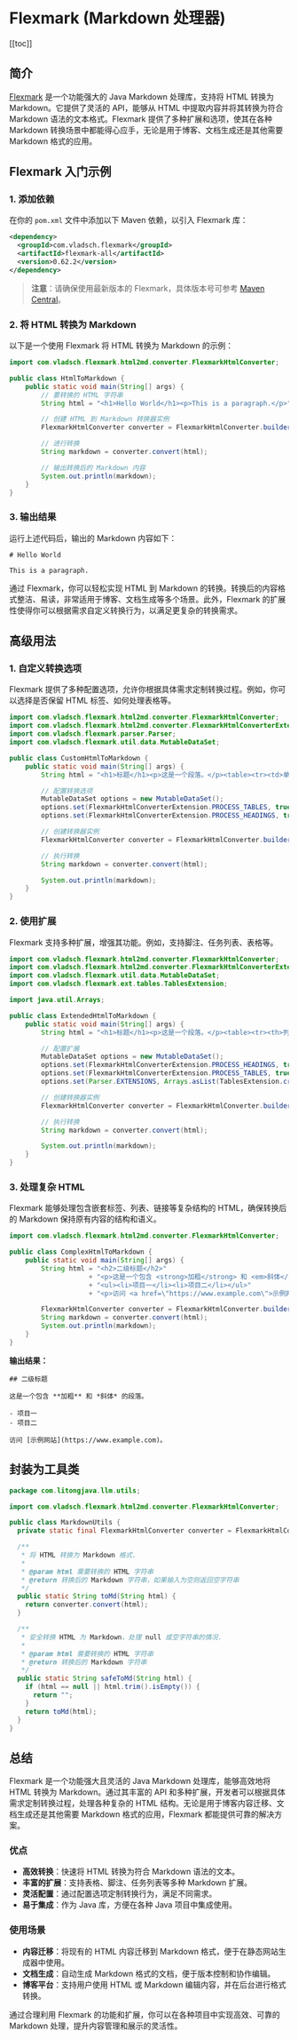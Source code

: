 # Flexmark (Markdown 处理器)

[[toc]]

## 简介

[Flexmark](https://github.com/vsch/flexmark-java) 是一个功能强大的 Java Markdown 处理库，支持将 HTML 转换为 Markdown。它提供了灵活的 API，能够从 HTML 中提取内容并将其转换为符合 Markdown 语法的文本格式。Flexmark 提供了多种扩展和选项，使其在各种 Markdown 转换场景中都能得心应手，无论是用于博客、文档生成还是其他需要 Markdown 格式的应用。

## Flexmark 入门示例

### 1. 添加依赖

在你的 `pom.xml` 文件中添加以下 Maven 依赖，以引入 Flexmark 库：

```xml
<dependency>
  <groupId>com.vladsch.flexmark</groupId>
  <artifactId>flexmark-all</artifactId>
  <version>0.62.2</version>
</dependency>
```

> **注意**：请确保使用最新版本的 Flexmark，具体版本号可参考 [Maven Central](https://search.maven.org/artifact/com.vladsch.flexmark/flexmark-all)。

### 2. 将 HTML 转换为 Markdown

以下是一个使用 Flexmark 将 HTML 转换为 Markdown 的示例：

```java
import com.vladsch.flexmark.html2md.converter.FlexmarkHtmlConverter;

public class HtmlToMarkdown {
    public static void main(String[] args) {
        // 要转换的 HTML 字符串
        String html = "<h1>Hello World</h1><p>This is a paragraph.</p>";

        // 创建 HTML 到 Markdown 转换器实例
        FlexmarkHtmlConverter converter = FlexmarkHtmlConverter.builder().build();

        // 进行转换
        String markdown = converter.convert(html);

        // 输出转换后的 Markdown 内容
        System.out.println(markdown);
    }
}
```

### 3. 输出结果

运行上述代码后，输出的 Markdown 内容如下：

```
# Hello World

This is a paragraph.
```

通过 Flexmark，你可以轻松实现 HTML 到 Markdown 的转换。转换后的内容格式整洁、易读，非常适用于博客、文档生成等多个场景。此外，Flexmark 的扩展性使得你可以根据需求自定义转换行为，以满足更复杂的转换需求。

## 高级用法

### 1. 自定义转换选项

Flexmark 提供了多种配置选项，允许你根据具体需求定制转换过程。例如，你可以选择是否保留 HTML 标签、如何处理表格等。

```java
import com.vladsch.flexmark.html2md.converter.FlexmarkHtmlConverter;
import com.vladsch.flexmark.html2md.converter.FlexmarkHtmlConverterExtension;
import com.vladsch.flexmark.parser.Parser;
import com.vladsch.flexmark.util.data.MutableDataSet;

public class CustomHtmlToMarkdown {
    public static void main(String[] args) {
        String html = "<h1>标题</h1><p>这是一个段落。</p><table><tr><td>单元格1</td><td>单元格2</td></tr></table>";

        // 配置转换选项
        MutableDataSet options = new MutableDataSet();
        options.set(FlexmarkHtmlConverterExtension.PROCESS_TABLES, true);
        options.set(FlexmarkHtmlConverterExtension.PROCESS_HEADINGS, true);

        // 创建转换器实例
        FlexmarkHtmlConverter converter = FlexmarkHtmlConverter.builder(options).build();

        // 执行转换
        String markdown = converter.convert(html);

        System.out.println(markdown);
    }
}
```

### 2. 使用扩展

Flexmark 支持多种扩展，增强其功能。例如，支持脚注、任务列表、表格等。

```java
import com.vladsch.flexmark.html2md.converter.FlexmarkHtmlConverter;
import com.vladsch.flexmark.html2md.converter.FlexmarkHtmlConverterExtension;
import com.vladsch.flexmark.util.data.MutableDataSet;
import com.vladsch.flexmark.ext.tables.TablesExtension;

import java.util.Arrays;

public class ExtendedHtmlToMarkdown {
    public static void main(String[] args) {
        String html = "<h1>标题</h1><p>这是一个段落。</p><table><tr><th>列1</th><th>列2</th></tr><tr><td>数据1</td><td>数据2</td></tr></table>";

        // 配置扩展
        MutableDataSet options = new MutableDataSet();
        options.set(FlexmarkHtmlConverterExtension.PROCESS_HEADINGS, true);
        options.set(FlexmarkHtmlConverterExtension.PROCESS_TABLES, true);
        options.set(Parser.EXTENSIONS, Arrays.asList(TablesExtension.create()));

        // 创建转换器实例
        FlexmarkHtmlConverter converter = FlexmarkHtmlConverter.builder(options).build();

        // 执行转换
        String markdown = converter.convert(html);

        System.out.println(markdown);
    }
}
```

### 3. 处理复杂 HTML

Flexmark 能够处理包含嵌套标签、列表、链接等复杂结构的 HTML，确保转换后的 Markdown 保持原有内容的结构和语义。

```java
import com.vladsch.flexmark.html2md.converter.FlexmarkHtmlConverter;

public class ComplexHtmlToMarkdown {
    public static void main(String[] args) {
        String html = "<h2>二级标题</h2>"
                    + "<p>这是一个包含 <strong>加粗</strong> 和 <em>斜体</em> 的段落。</p>"
                    + "<ul><li>项目一</li><li>项目二</li></ul>"
                    + "<p>访问 <a href=\"https://www.example.com\">示例网站</a>。</p>";

        FlexmarkHtmlConverter converter = FlexmarkHtmlConverter.builder().build();
        String markdown = converter.convert(html);
        System.out.println(markdown);
    }
}
```

**输出结果：**

```
## 二级标题

这是一个包含 **加粗** 和 *斜体* 的段落。

- 项目一
- 项目二

访问 [示例网站](https://www.example.com)。
```

## 封装为工具类

```java
package com.litongjava.llm.utils;

import com.vladsch.flexmark.html2md.converter.FlexmarkHtmlConverter;

public class MarkdownUtils {
  private static final FlexmarkHtmlConverter converter = FlexmarkHtmlConverter.builder().build();

  /**
   * 将 HTML 转换为 Markdown 格式.
   *
   * @param html 需要转换的 HTML 字符串
   * @return 转换后的 Markdown 字符串，如果输入为空则返回空字符串
   */
  public static String toMd(String html) {
    return converter.convert(html);
  }

  /**
   * 安全转换 HTML 为 Markdown，处理 null 或空字符串的情况.
   *
   * @param html 需要转换的 HTML 字符串
   * @return 转换后的 Markdown 字符串
   */
  public static String safeToMd(String html) {
    if (html == null || html.trim().isEmpty()) {
      return "";
    }
    return toMd(html);
  }
}
```

## 总结

Flexmark 是一个功能强大且灵活的 Java Markdown 处理库，能够高效地将 HTML 转换为 Markdown。通过其丰富的 API 和多种扩展，开发者可以根据具体需求定制转换过程，处理各种复杂的 HTML 结构。无论是用于博客内容迁移、文档生成还是其他需要 Markdown 格式的应用，Flexmark 都能提供可靠的解决方案。

### 优点

- **高效转换**：快速将 HTML 转换为符合 Markdown 语法的文本。
- **丰富的扩展**：支持表格、脚注、任务列表等多种 Markdown 扩展。
- **灵活配置**：通过配置选项定制转换行为，满足不同需求。
- **易于集成**：作为 Java 库，方便在各种 Java 项目中集成使用。

### 使用场景

- **内容迁移**：将现有的 HTML 内容迁移到 Markdown 格式，便于在静态网站生成器中使用。
- **文档生成**：自动生成 Markdown 格式的文档，便于版本控制和协作编辑。
- **博客平台**：支持用户使用 HTML 或 Markdown 编辑内容，并在后台进行格式转换。

通过合理利用 Flexmark 的功能和扩展，你可以在各种项目中实现高效、可靠的 Markdown 处理，提升内容管理和展示的灵活性。
